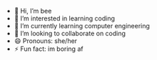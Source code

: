 - 👋 Hi, I’m bee
- 👀 I’m interested in learning coding
- 🌱 I’m currently learning computer engineering
- 💞️ I’m looking to collaborate on coding  
- 😄 Pronouns: she/her
- ⚡ Fun fact: im boring af

<!---
estranghera/estranghera is a ✨ special ✨ repository because its `README.md` (this file) appears on your GitHub profile.
You can click the Preview link to take a look at your changes.
--->
